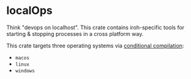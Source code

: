 # localOps

Think "devops on localhost". This crate contains iroh-specific tools for starting & stopping processes in a cross platform way. 

This crate targets three operating systems via [conditional compilation](https://doc.rust-lang.org/reference/conditional-compilation.html):
* `macos`
* `linux`
* `windows`